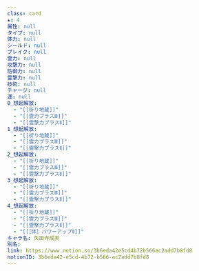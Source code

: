 ```yaml
---
class: card
★: 4
属性: null
タイプ: null
体力: null
シールド: null
ブレイク: null
霊力: null
攻撃力: null
防御力: null
霊撃力: null
技術: null
チャージ: null
運: null
0_想起解放:
  - "[[祈り地蔵]]"
  - "[[霊力プラスⅢ]]"
  - "[[霊撃力プラスⅡ]]"
1_想起解放:
  - "[[祈り地蔵]]"
  - "[[霊力プラスⅢ]]"
  - "[[霊撃力プラスⅡ]]"
2_想起解放:
  - "[[祈り地蔵]]"
  - "[[霊力プラスⅢ]]"
  - "[[霊撃力プラスⅡ]]"
3_想起解放:
  - "[[祈り地蔵]]"
  - "[[霊力プラスⅢ]]"
  - "[[霊撃力プラスⅡ]]"
4_想起解放:
  - "[[祈り地蔵]]"
  - "[[霊力プラスⅢ]]"
  - "[[霊撃力プラスⅡ]]"
  - "[[［体］パワーアップⅡ]]"
キャラ名: 矢田寺成美
別名: 
link: https://www.notion.so/3b6eda42e5cd4b72b566ac2add7b8fd8
notionID: 3b6eda42-e5cd-4b72-b566-ac2add7b8fd8
---
```

